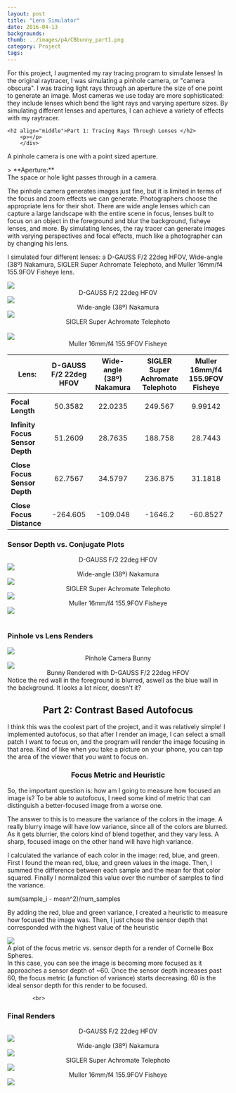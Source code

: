```yaml
---
layout: post
title: "Lens Simulator"
date: 2016-04-13
backgrounds: 
thumb: ../images/p4/CBbunny_part1.png
category: Project
tags: 
---
```




<div>
        <p> For this project, I augmented my ray tracing program to simulate lenses! In the original raytracer, I was simulating a pinhole camera, or "camera obscura". I was tracing light rays through an aperture the size of one point to generate an image. Most cameras we use today are more sophisticated: they include lenses which bend the light rays and varying aperture sizes. By simulating different lenses and apertures, I can achieve a variety of effects with my raytracer. </p>

    <h2 align="middle">Part 1: Tracing Rays Through Lenses </h2>
        <p></p>
        </div>

<p> A pinhole camera is one with a point sized aperture. </p>
> **Aperture:** <br> 
The space or hole light passes through in a camera. 

<p> The pinhole camera generates images just fine, but it is limited in terms of the focus and zoom effects we can generate. Photographers choose the appropriate lens for their shot. There are wide angle lenses which can capture a large landscape with the entire scene in focus, lenses built to focus on an object in the foreground and blur the background, fisheye lenses, and more. By simulating lenses, the ray tracer can generate images with varying perspectives and focal effects, much like a photographer can by changing his lens. </p>
<p> I simulated four different lenses: a D-GAUSS F/2 22deg HFOV, Wide-angle (38º) Nakamura, SIGLER Super Achromate Telephoto, and Muller 16mm/f4 155.9FOV Fisheye lens.</p>
<div> 
            <img src="../images/p4/lens1.png" />
            <figcaption align="middle">D-GAUSS F/2 22deg HFOV </figcaption>
            <img src="../images/p4/lens2.png" />
            <figcaption align="middle">Wide-angle (38º) Nakamura  </figcaption>
            <img src="../images/p4/lens3.png" />
            <figcaption align="middle">SIGLER Super Achromate Telephoto</figcaption> 
            <br> 
            <img src="../images/p4/lens4.png" />
            <figcaption align="middle">Muller 16mm/f4 155.9FOV Fisheye  </figcaption>
</div>


    
|Lens:                           | D-GAUSS F/2 22deg HFOV    | Wide-angle (38º) Nakamura        | SIGLER Super Achromate Telephoto| Muller 16mm/f4 155.9FOV Fisheye | 
|---------------------------------|:-------------------------:|:--------------------------------:|:-------------------------------:|:-------------------------------:|
|                                 |                           |                                  |                                 |                                 |
| **Focal Length**                   |  50.3582                  |                           22.0235|                        249.567  |                          9.99142|
|                                 |                           |                                  |                                 |                                 |
| **Infinity Focus Sensor Depth**     |  51.2609                  |                           28.7635|                          188.758|                          28.7443|
|                                 |                           |                                  |                                 |                                 |
| **Close Focus Sensor Depth**        |  62.7567                  |                           34.5797|                          236.875|                          31.1818|
|                                 |                           |                                  |                                 |                                 |
| **Close Focus Distance**           |  -264.605              |  -109.048                         |    -1646.2                        |  -60.8527                    |

<h3 align="left"> Sensor Depth vs. Conjugate Plots</h3>
<div> 
            <figcaption align="middle">D-GAUSS F/2 22deg HFOV </figcaption>
            <img src="../images/p4/lens1_graph.png" />
            <br>
            <figcaption align="middle">Wide-angle (38º) Nakamura  </figcaption>
            <img src="../images/p4/lens2_graph.png" />
            <br>
            <figcaption align="middle">SIGLER Super Achromate Telephoto</figcaption>
            <img src="../images/p4/lens3_graph.png" />
            <br>
            <figcaption align="middle">Muller 16mm/f4 155.9FOV Fisheye  </figcaption>
            <img src="../images/p4/lens4_graph.png" />
            <br><br>
</div>
<h3 align="left">Pinhole vs Lens Renders</h3>
<div> 
            <img src="../images/p4/CBbunny_pinhole.png" />
            <figcaption align="middle">Pinhole Camera Bunny </figcaption>
            <img src="../images/p4/CBbunny_part1.png" />
            <figcaption align="middle">Bunny Rendered with D-GAUSS F/2 22deg HFOV </figcaption>  
            <figcaption align="left">Notice the red wall in the foreground is blurred, aswell as the blue wall in the background. It looks a lot nicer, doesn't it?</figcaption>        
</div>

<h2 align="middle">Part 2: Contrast Based Autofocus</h2>
<p> I think this was the coolest part of the project, and it was relatively simple! I implemented autofocus, so that after I render an image, I can select a small patch I want to focus on, and the program will render the image focusing in that area. Kind of like when you take a picture on your iphone, you can tap the area of the viewer that you want to focus on. </p> 
 <h3 align="middle">Focus Metric and Heuristic</h3>
<p>So, the important question is: how am I going to measure how focused an image is? To be able to autofocus, I need some kind of metric that can distinguish a better-focused image from a worse one. </p>
<p> The answer to this is to measure the variance of the colors in the image. A really blurry image will have low variance, since all of the colors are blurred. As it gets blurrier, the colors kind of blend together, and they vary less. A sharp, focused image on the other hand will have high variance.</p>
<p> I calculated the variance of each color in the image: red, blue, and green. First I found the mean red, blue, and green values in the image. Then, I summed the difference between each sample and the mean for that color squared. Finally I normalized this value over the number of samples to find the variance. </p>
sum(sample_i - mean^2)/num_samples
<p> By adding the red, blue and green variance, I created a heuristic to measure how focused the image was. Then, I just chose the sensor depth that corresponded with the highest value of the heuristic </p>

<div>
            <img src="../images/p4/focusmetric_graph.png" />
            <figcaption align="left"> A plot of the focus metric vs. sensor depth for a render of Cornelle Box Spheres. <br> In this case, you can see the image is becoming more focused as it approaches a sensor depth of ~60. Once the sensor depth increases past 60, the focus metric (a function of variance) starts decreasing. 60 is the ideal sensor depth for this render to be focused.</figcaption>

            <br>
            
</div>

<h3 align="left"> Final Renders</h3>
<div> 
            <figcaption align="middle">D-GAUSS F/2 22deg HFOV </figcaption>
            <img src="../images/p4/spheres1.png" />
            <br>
            <figcaption align="middle">Wide-angle (38º) Nakamura  </figcaption>
            <img src="../images/p4/spheres2.png" />
            <br>
            <figcaption align="middle">SIGLER Super Achromate Telephoto</figcaption>
            <img src="../images/p4/spheres3.png" />
            <br>
            <figcaption align="middle">Muller 16mm/f4 155.9FOV Fisheye  </figcaption>
            <img src="../images/p4/spheres4.png" />
            <br><br>
</div>

